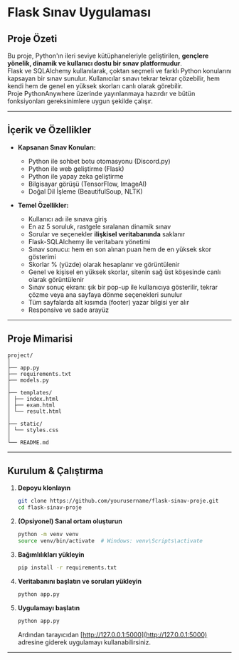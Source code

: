 # Flask Sınav Uygulaması

## Proje Özeti

Bu proje, Python'ın ileri seviye kütüphaneleriyle geliştirilen, **gençlere yönelik, dinamik ve kullanıcı dostu bir sınav platformudur**.  
Flask ve SQLAlchemy kullanılarak, çoktan seçmeli ve farklı Python konularını kapsayan bir sınav sunulur. Kullanıcılar sınavı tekrar tekrar çözebilir, hem kendi hem de genel en yüksek skorları canlı olarak görebilir.  
Proje PythonAnywhere üzerinde yayınlanmaya hazırdır ve bütün fonksiyonları gereksinimlere uygun şekilde çalışır.

---

## İçerik ve Özellikler

- **Kapsanan Sınav Konuları:**
  - Python ile sohbet botu otomasyonu (Discord.py)
  - Python ile web geliştirme (Flask)
  - Python ile yapay zeka geliştirme
  - Bilgisayar görüşü (TensorFlow, ImageAI)
  - Doğal Dil İşleme (BeautifulSoup, NLTK)

- **Temel Özellikler:**
  - Kullanıcı adı ile sınava giriş
  - En az 5 soruluk, rastgele sıralanan dinamik sınav
  - Sorular ve seçenekler **ilişkisel veritabanında** saklanır
  - Flask-SQLAlchemy ile veritabanı yönetimi
  - Sınav sonucu: hem en son alınan puan hem de en yüksek skor gösterimi
  - Skorlar % (yüzde) olarak hesaplanır ve görüntülenir
  - Genel ve kişisel en yüksek skorlar, sitenin sağ üst köşesinde canlı olarak görüntülenir
  - Sınav sonuç ekranı: şık bir pop-up ile kullanıcıya gösterilir, tekrar çözme veya ana sayfaya dönme seçenekleri sunulur
  - Tüm sayfalarda alt kısımda (footer) yazar bilgisi yer alır
  - Responsive ve sade arayüz

---

## Proje Mimarisi
```
project/
│
├── app.py
├── requirements.txt
├── models.py 
│
├── templates/
│ ├── index.html
│ ├── exam.html
│ └── result.html
│
├── static/
│ └── styles.css
│
└── README.md
```
---


## Kurulum & Çalıştırma

1. **Depoyu klonlayın**
    ```bash
    git clone https://github.com/yourusername/flask-sinav-proje.git
    cd flask-sinav-proje
    ```

2. **(Opsiyonel) Sanal ortam oluşturun**
    ```bash
    python -m venv venv
    source venv/bin/activate  # Windows: venv\Scripts\activate
    ```

3. **Bağımlılıkları yükleyin**
    ```bash
    pip install -r requirements.txt
    ```

4. **Veritabanını başlatın ve soruları yükleyin**
    ```bash
    python app.py
    ```

5. **Uygulamayı başlatın**
    ```bash
    python app.py
    ```
    Ardından tarayıcıdan [http://127.0.0.1:5000](http://127.0.0.1:5000) adresine giderek uygulamayı kullanabilirsiniz.

---

